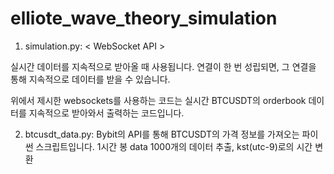# elliote_wave_theory_simulation

1. simulation.py: < WebSocket API >

실시간 데이터를 지속적으로 받아올 때 사용됩니다.
연결이 한 번 성립되면, 그 연결을 통해 지속적으로 데이터를 받을 수 있습니다.

위에서 제시한 websockets를 사용하는 코드는 실시간 BTCUSDT의 orderbook 데이터를 지속적으로 받아와서 출력하는 코드입니다.

2. btcusdt_data.py:  Bybit의 API를 통해 BTCUSDT의 가격 정보를 가져오는 파이썬 스크립트입니다.
   1시간 봉 data 1000개의 데이터 추출, kst(utc-9)로의 시간 변환
